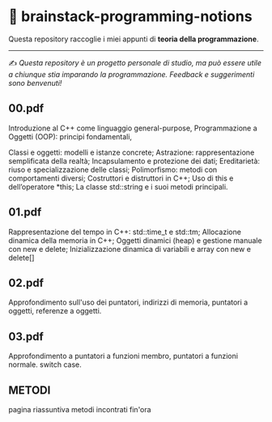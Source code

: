 # 🧠 brainstack-programming-notions

Questa repository raccoglie i miei appunti di **teoria della programmazione**.  

---

✍️ *Questa repository è un progetto personale di studio, ma può essere utile a chiunque stia imparando la programmazione. Feedback e suggerimenti sono benvenuti!*  

## 00.pdf
Introduzione al C++ come linguaggio general-purpose, Programmazione a Oggetti (OOP): principi fondamentali, 

Classi e oggetti: modelli e istanze concrete; Astrazione: rappresentazione semplificata della realtà; Incapsulamento e protezione dei dati; 
Ereditarietà: riuso e specializzazione delle classi; Polimorfismo: metodi con comportamenti diversi; Costruttori e distruttori in C++; Uso di this e dell’operatore *this; La classe std::string e i suoi metodi principali.

## 01.pdf 
Rappresentazione del tempo in C++: std::time_t e std::tm; Allocazione dinamica della memoria in C++; Oggetti dinamici (heap) e gestione manuale con new e delete; Inizializzazione dinamica di variabili e array con new e delete[]

## 02.pdf 
Approfondimento sull'uso dei puntatori, indirizzi di memoria, puntatori a oggetti, referenze a oggetti. 

## 03.pdf

Approfondimento a puntatori a funzioni membro, puntatori a funzioni normale. switch case. 

## METODI
pagina riassuntiva metodi incontrati fin'ora

